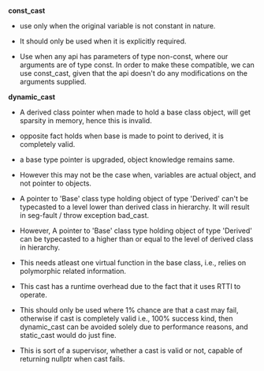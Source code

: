 __const_cast__

* use only when the original variable is not constant in nature.

* It should only be used when it is explicitly required.

* Use when any api has parameters of type non-const, where our arguments are of type const. In order to make these compatible, we can use const_cast, given that the api doesn't do any modifications on the arguments supplied.

__dynamic_cast__

* A derived class pointer when made to hold a base class object, will get sparsity in memory, hence this is invalid.

* opposite fact holds when base is made to point to derived, it is completely valid. 

* a base type pointer is upgraded, object knowledge remains same.

* However this may not be the case when, variables are actual object, and not pointer to objects.

* A pointer to 'Base' class type holding object of type 'Derived' can't be typecasted to a level lower than derived class in hierarchy. It will result in seg-fault / throw exception bad_cast.

* However, A pointer to 'Base' class type holding object of type 'Derived' can be typecasted to a higher than or equal to the level of derived class in hierarchy.  

* This needs atleast one virtual function in the base class, i.e., relies on polymorphic related information.

* This cast has a runtime overhead due to the fact that it uses RTTI to operate.

* This should only be used where 1% chance are that a cast may fail, otherwise if cast is completely valid i.e., 100% success kind, then dynamic_cast can be avoided solely due to performance reasons, and static_cast would do just fine.

* This is sort of a supervisor, whether a cast is valid or not, capable of returning nullptr when cast fails.